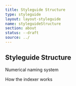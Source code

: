 ```yaml
---
title: Styleguide Structure
type: styleguide
layout: layout-styleguide
name: styleguideStructure
section: about
status: --draft
source: ../
---
```


<main markdown="1">

## Styleguide Structure

Numerical naming system

How the indexer works